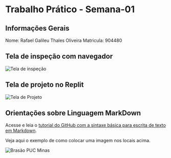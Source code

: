 # Trabalho Prático - Semana-01

## Informações Gerais

Nome: Rafael Galileu Thales Oliveira
Matricula: 904480

## Tela de inspeção com navegador

![Tela de inspeção](images/rede_(network)_das_ferramentas_de_desenvolvedor.png.png.png)

## Tela de projeto no Replit

![Tela de Projeto](images/Hello_World,_I'm_Rafael.png.png.png)


## Orientações sobre Linguagem MarkDown

Acesse e leia o [tutorial do GitHub com a sintaxe básica para escrita de texto em Markdown](https://docs.github.com/pt/get-started/writing-on-github/getting-started-with-writing-and-formatting-on-github/basic-writing-and-formatting-syntax).

Veja aqui o exemplo de como colocar uma imagem nos locais acima. 

![Brasão PUC Minas](images/brasao_puc.png)
